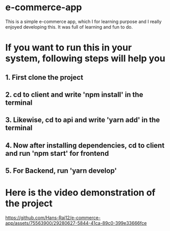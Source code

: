 # e-commerce-app

This is a simple e-commerce app, which I for learning purpose and I really enjoyed developing this. It was full of learning and fun to do.

# If you want to run this in your system, following steps will help you

## 1. First clone the project 
## 2. cd to client and write 'npm install' in the terminal
## 3. Likewise, cd to api and write 'yarn add' in the terminal
## 4. Now after installing dependencies, cd to client and run 'npm start' for frontend
## 5. For Backend, run 'yarn develop'


# Here is the video demonstration of the project

https://github.com/Hans-Raj12/e-commerce-app/assets/75563900/29280627-5844-41ca-89c0-399e33666fce

